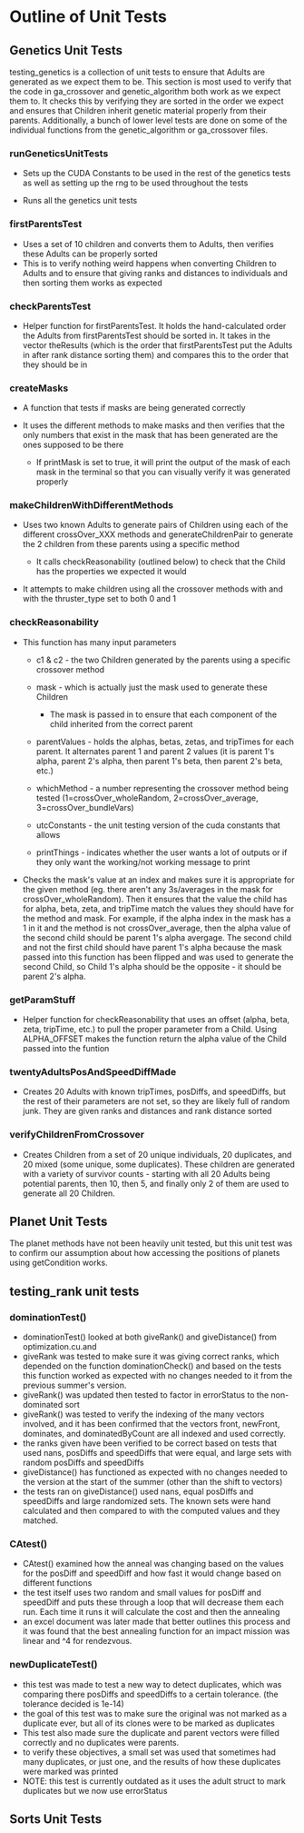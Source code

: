 <h1>Outline of Unit Tests</h1>

<h2>Genetics Unit Tests</h2>
testing_genetics is a collection of unit tests to ensure that Adults are generated as we expect them to be. This section is most used to verify that the code in ga_crossover and genetic_algorithm both work as we expect them to. It checks this by verifying they are sorted in the order we expect and ensures that Children inherit genetic material properly from their parents. Additionally, a bunch of lower level tests are done on some of the individual functions from the genetic_algorithm or ga_crossover files.

<h3>runGeneticsUnitTests</h3>

- Sets up the CUDA Constants to be used in the rest of the genetics tests as well as setting up the rng to be used throughout the tests

- Runs all the genetics unit tests

<h3>firstParentsTest</h3>

- Uses a set of 10 children and converts them to Adults, then verifies these Adults can be properly sorted
- This is to verify nothing weird happens when converting Children to Adults and to ensure that giving ranks and distances to individuals and then sorting them works as expected

<h3>checkParentsTest</h3>

- Helper function for firstParentsTest. It holds the hand-calculated order the Adults from firstParentsTest should be sorted in. It takes in the vector theResults (which is the order that firstParentsTest put the Adults in after rank distance sorting them) and compares this to the order that they should be in

<h3>createMasks</h3>

- A function that tests if masks are being generated correctly
- It uses the different methods to make masks and then verifies that the only numbers that exist in the mask that has been generated are the ones supposed to be there
  
  - If printMask is set to true, it will print the output of the mask of each mask in the terminal so that you can visually verify it was generated properly

<h3>makeChildrenWithDifferentMethods</h3>

- Uses two known Adults to generate pairs of Children using each of the different crossOver_XXX methods and generateChildrenPair to generate the 2 children from these parents using a specific method
  
  - It calls checkReasonability (outlined below) to check that the Child has the properties we expected it would

- It attempts to make children using all the crossover methods with and with the thruster_type set to both 0 and 1  

<h3>checkReasonability</h3>

- This function has many input parameters 
  
  - c1 & c2 - the two Children generated by the parents using a specific crossover method
  - mask - which is actually just the mask used to generate these Children

    - The mask is passed in to ensure that each component of the child inherited from the correct parent
  - parentValues - holds the alphas, betas, zetas, and tripTimes for each parent. It alternates parent 1 and parent 2 values (it is parent 1's alpha, parent 2's alpha, then parent 1's beta, then parent 2's beta, etc.)
  - whichMethod - a number representing the crossover method being tested (1=crossOver_wholeRandom, 2=crossOver_average, 3=crossOver_bundleVars)
  - utcConstants - the unit testing version of the cuda constants that allows
  - printThings - indicates whether the user wants a lot of outputs or if they only want the working/not working message to print 

- Checks the mask's value at an index and makes sure it is appropriate for the given method (eg. there aren't any 3s/averages in the mask for crossOver_wholeRandom). Then it ensures that the value the child has for alpha, beta, zeta, and tripTime match the values they should have for the method and mask. For example, if the alpha index in the mask has a 1 in it and the method is not crossOver_average, then the alpha value of the second child should be parent 1's alpha avergage. The second child and not the first child should have parent 1's alpha because the mask passed into this function has been flipped and was used to generate the second Child, so Child 1's alpha should be the opposite - it should be parent 2's alpha.

<h3>getParamStuff</h3>

- Helper function for checkReasonability that uses an offset (alpha, beta, zeta, tripTime, etc.) to pull the proper parameter from a Child. Using ALPHA_OFFSET makes the function return the alpha value of the Child passed into the funtion

<h3>twentyAdultsPosAndSpeedDiffMade</h3>

- Creates 20 Adults with known tripTimes, posDiffs, and speedDiffs, but the rest of their parameters are not set, so they are likely full of random junk. They are given ranks and distances and rank distance sorted

<h3>verifyChildrenFromCrossover</h3>

- Creates Children from a set of 20 unique individuals, 20 duplicates, and 20 mixed (some unique, some duplicates). These children are generated with a variety of survivor counts - starting with all 20 Adults being potential parents, then 10, then 5, and finally only 2 of them are used to generate all 20 Children.

<h2>Planet Unit Tests</h2>
The planet methods have not been heavily unit tested, but this unit test was to confirm our assumption about how accessing the positions of planets using getCondition works.

<h2>testing_rank unit tests </h2>

<h3> dominationTest()</h3>

- dominationTest() looked at both giveRank() and giveDistance() from optimization.cu.and
- giveRank was tested to make sure it was giving correct ranks, which depended on the function dominationCheck() and based on the tests this function worked 
as expected with no changes needed to it from the previous summer's version.
- giveRank() was updated then tested to factor in errorStatus to the non-dominated sort
- giveRank() was tested to verify the indexing of the many vectors involved, and it has been confirmed that the vectors front, newFront, dominates, and dominatedByCount are all indexed and used correctly. 
- the ranks given have been verified to be correct based on tests that used nans, posDiffs and speedDiffs that were equal, and large sets with random posDiffs and speedDiffs
- giveDistance() has functioned as expected with no changes needed to the version at the start of the summer (other than the shift to vectors)
- the tests ran on giveDistance() used nans, equal posDiffs and speedDiffs and large randomized sets. The known sets were hand calculated and then compared to with the computed values and they matched.
<h3>CAtest()</h3>

- CAtest() examined how the anneal was changing based on the values for the posDiff and speedDiff and how fast it would change based on different functions
- the test itself uses two random and small values for posDiff and speedDiff and puts these through a loop that will decrease them each run. Each time it runs it will calculate the cost and then the annealing
- an excel document was later made that better outlines this process and it was found that the best annealing function for an impact mission was linear and ^4 for rendezvous.
<h3>newDuplicateTest()</h3>

- this test was made to test a new way to detect duplicates, which was comparing there posDiffs and speedDiffs to a certain tolerance. (the tolerance decided is 1e-14)
- the goal of this test was to make sure the original was not marked as a duplicate ever, but all of its clones were to be marked as duplicates
- This test also made sure the duplicate and parent vectors were filled correctly and no duplicates were parents.
- to verify these objectives, a small set was used that sometimes had many duplicates, or just one, and the results of how these duplicates were marked was printed
- NOTE: this test is currently outdated as it uses the adult struct to mark duplicates but we now use errorStatus

<h2>Sorts Unit Tests</h2>